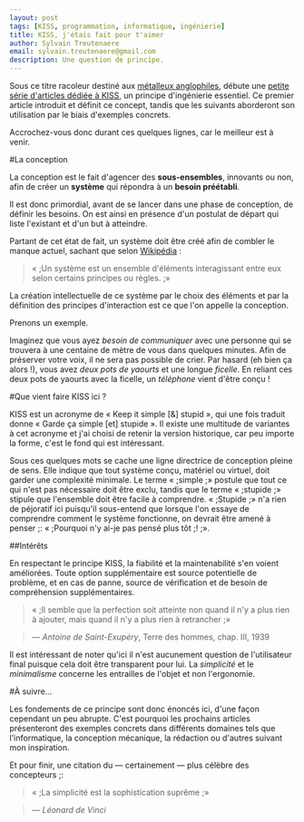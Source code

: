 ```yaml
---
layout: post
tags: [KISS, programmation, informatique, ingénierie]
title: KISS, j'étais fait pour t'aimer
author: Sylvain Treutenaere
email: sylvain.treutenaere@gmail.com
description: Une question de principe.
---
```


Sous ce titre racoleur destiné aux [métalleux anglophiles](https://www.youtube.com/watch?v=CmELf8DJAVY), débute une [petite série d'articles dédiée à KISS](/tags/posts/KISS.html), un principe d'ingénierie essentiel. Ce premier article introduit et définit ce concept, tandis que les suivants aborderont son utilisation par le biais d'exemples concrets.

Accrochez-vous donc durant ces quelques lignes, car le meilleur est à venir.

#La conception

La conception est le fait d'agencer des **sous-ensembles**, innovants ou non, afin de créer un **système** qui répondra à un **besoin préétabli**.

Il est donc primordial, avant de se lancer dans une phase de conception, de définir les besoins. On est ainsi en présence d'un postulat de départ qui liste l'existant et d'un but à atteindre.

Partant de cet état de fait, un système doit être créé afin de combler le manque actuel, sachant que selon [Wikipédia](http://fr.wikipedia.org/wiki/Syst%C3%A8me)&#160;:
> «&#160;;Un système est un ensemble d'éléments interagissant entre eux selon certains principes ou règles.&#160;;»

 La création intellectuelle de ce système par le choix des éléments et par la définition des principes d'interaction est ce que l'on appelle la conception.
 
Prenons un exemple.

Imaginez que vous ayez *besoin de communiquer* avec une personne qui se trouvera à une centaine de mètre de vous dans quelques minutes. Afin de préserver votre voix, il ne sera pas possible de crier. Par hasard (eh bien ça alors&#160;!), vous avez *deux pots de yaourts* et une longue *ficelle*. En reliant ces deux pots de yaourts avec la ficelle, un *téléphone* vient d'être conçu&#160;!

#Que vient faire KISS ici ?

KISS est un acronyme de «&#160;Keep it simple \[&\] stupid&#160;», qui une fois traduit donne «&#160;Garde ça simple \[et\] stupide&#160;». Il existe une multitude de variantes à cet acronyme et j'ai choisi de retenir la version historique, car peu importe la forme, c'est le fond qui est intéressant.

Sous ces quelques mots se cache une ligne directrice de conception pleine de sens. Elle indique que tout système conçu, matériel ou virtuel, doit garder une complexité minimale. Le terme «&#160;;simple&#160;;» postule que tout ce qui n'est pas nécessaire doit être exclu, tandis que le terme «&#160;;stupide&#160;;» stipule que l'ensemble doit être facile à comprendre. «&#160;;Stupide&#160;;» n'a rien de péjoratif ici puisqu'il sous-entend que lorsque l'on essaye de comprendre comment le système fonctionne, on devrait être amené à penser&#160;;: «&#160;;Pourquoi n'y ai-je pas pensé plus tôt&#160;;!&#160;;».

##Intérêts

En respectant le principe KISS, la fiabilité et la maintenabilité s'en voient améliorées. Toute option supplémentaire est source potentielle de problème, et en cas de panne, source de vérification et de besoin de compréhension supplémentaires.

> «&#160;;Il semble que la perfection soit atteinte non quand il n'y a plus rien à ajouter, mais quand il n'y a plus rien à retrancher&#160;;»

> — *Antoine de Saint-Exupéry*, Terre des hommes, chap. III, 1939

Il est intéressant de noter qu'ici il n'est aucunement question de l'utilisateur final puisque cela doit être transparent pour lui. La *simplicité* et le *minimalisme* concerne les entrailles de l'objet et non l'ergonomie.

#À suivre...

Les fondements de ce principe sont donc énoncés ici, d'une façon cependant un peu abrupte. C'est pourquoi les prochains articles présenteront des exemples concrets dans différents domaines tels que l'informatique, la conception mécanique, la rédaction ou d'autres suivant mon inspiration.

Et pour finir, une citation du — certainement — plus célèbre des concepteurs&#160;;:

> «&#160;;La simplicité est la sophistication suprême&#160;;»

> — *Léonard de Vinci*

